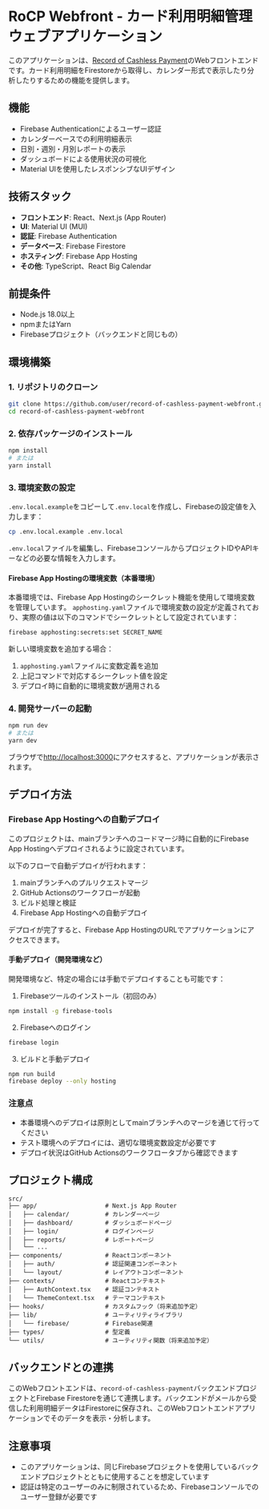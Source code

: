 # RoCP Webfront - カード利用明細管理ウェブアプリケーション

このアプリケーションは、[Record of Cashless Payment](https://github.com/user/record-of-cashless-payment)のWebフロントエンドです。カード利用明細をFirestoreから取得し、カレンダー形式で表示したり分析したりするための機能を提供します。

## 機能

- Firebase Authenticationによるユーザー認証
- カレンダーベースでの利用明細表示
- 日別・週別・月別レポートの表示
- ダッシュボードによる使用状況の可視化
- Material UIを使用したレスポンシブなUIデザイン

## 技術スタック

- **フロントエンド**: React、Next.js (App Router)
- **UI**: Material UI (MUI)
- **認証**: Firebase Authentication
- **データベース**: Firebase Firestore
- **ホスティング**: Firebase App Hosting
- **その他**: TypeScript、React Big Calendar

## 前提条件

- Node.js 18.0以上
- npmまたはYarn
- Firebaseプロジェクト（バックエンドと同じもの）

## 環境構築

### 1. リポジトリのクローン

```bash
git clone https://github.com/user/record-of-cashless-payment-webfront.git
cd record-of-cashless-payment-webfront
```

### 2. 依存パッケージのインストール

```bash
npm install
# または
yarn install
```

### 3. 環境変数の設定

`.env.local.example`をコピーして`.env.local`を作成し、Firebaseの設定値を入力します：

```bash
cp .env.local.example .env.local
```

`.env.local`ファイルを編集し、FirebaseコンソールからプロジェクトIDやAPIキーなどの必要な情報を入力します。

#### Firebase App Hostingの環境変数（本番環境）

本番環境では、Firebase App Hostingのシークレット機能を使用して環境変数を管理しています。
`apphosting.yaml`ファイルで環境変数の設定が定義されており、実際の値は以下のコマンドでシークレットとして設定されています：

```bash
firebase apphosting:secrets:set SECRET_NAME
```

新しい環境変数を追加する場合：

1. `apphosting.yaml`ファイルに変数定義を追加
2. 上記コマンドで対応するシークレット値を設定
3. デプロイ時に自動的に環境変数が適用される

### 4. 開発サーバーの起動

```bash
npm run dev
# または
yarn dev
```

ブラウザで[http://localhost:3000](http://localhost:3000)にアクセスすると、アプリケーションが表示されます。

## デプロイ方法

### Firebase App Hostingへの自動デプロイ

このプロジェクトは、mainブランチへのコードマージ時に自動的にFirebase App Hostingへデプロイされるように設定されています。

以下のフローで自動デプロイが行われます：

1. mainブランチへのプルリクエストマージ
2. GitHub Actionsのワークフローが起動
3. ビルド処理と検証
4. Firebase App Hostingへの自動デプロイ

デプロイが完了すると、Firebase App HostingのURLでアプリケーションにアクセスできます。

#### 手動デプロイ（開発環境など）

開発環境など、特定の場合には手動でデプロイすることも可能です：

1. Firebaseツールのインストール（初回のみ）

```bash
npm install -g firebase-tools
```

2. Firebaseへのログイン

```bash
firebase login
```

3. ビルドと手動デプロイ

```bash
npm run build
firebase deploy --only hosting
```

### 注意点

- 本番環境へのデプロイは原則としてmainブランチへのマージを通じて行ってください
- テスト環境へのデプロイには、適切な環境変数設定が必要です
- デプロイ状況はGitHub Actionsのワークフロータブから確認できます

## プロジェクト構成

```
src/
├── app/                   # Next.js App Router
│   ├── calendar/          # カレンダーページ 
│   ├── dashboard/         # ダッシュボードページ
│   ├── login/             # ログインページ
│   ├── reports/           # レポートページ
│   └── ...
├── components/            # Reactコンポーネント
│   ├── auth/              # 認証関連コンポーネント
│   └── layout/            # レイアウトコンポーネント
├── contexts/              # Reactコンテキスト
│   ├── AuthContext.tsx    # 認証コンテキスト
│   └── ThemeContext.tsx   # テーマコンテキスト
├── hooks/                 # カスタムフック（将来追加予定）
├── lib/                   # ユーティリティライブラリ
│   └── firebase/          # Firebase関連
├── types/                 # 型定義
└── utils/                 # ユーティリティ関数（将来追加予定）
```

## バックエンドとの連携

このWebフロントエンドは、`record-of-cashless-payment`バックエンドプロジェクトとFirebase Firestoreを通じて連携します。バックエンドがメールから受信した利用明細データはFirestoreに保存され、このWebフロントエンドアプリケーションでそのデータを表示・分析します。

## 注意事項

- このアプリケーションは、同じFirebaseプロジェクトを使用しているバックエンドプロジェクトとともに使用することを想定しています
- 認証は特定のユーザーのみに制限されているため、Firebaseコンソールでのユーザー登録が必要です
